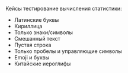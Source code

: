 Кейсы тестирование вычисления статистики:
* Латинские буквы
* Кириллица
* Только знаки/символы
* Смешанный текст
* Пустая строка
* Только пробелы и управляющие символы
* Emoji и буквы
* Китайские иероглифы